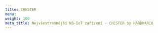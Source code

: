 ```yaml
---
title: CHESTER
menu:
weight: 100
meta_title: Nejvšestrannější NB-IoT zařízení - CHESTER by HARDWARIO
---
```

